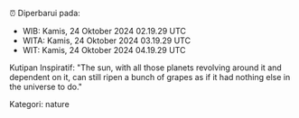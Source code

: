 ⏰ Diperbarui pada:
- WIB: Kamis, 24 Oktober 2024 02.19.29 UTC
- WITA: Kamis, 24 Oktober 2024 03.19.29 UTC
- WIT: Kamis, 24 Oktober 2024 04.19.29 UTC

Kutipan Inspiratif:
"The sun, with all those planets revolving around it and dependent on it, can still ripen a bunch of grapes as if it had nothing else in the universe to do."


Kategori: nature

